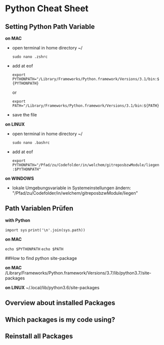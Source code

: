 Python Cheat Sheet
==================

Setting Python Path Variable
----------------------------

**on MAC**
- open terminal in home directory ~/
  
    `` sudo nano .zshrc ``

- add at eof

    `` export PYTHONPATH="/Library/Frameworks/Python.framework/Versions/3.1/bin:${PYTHONPATH} ``

    or

    `` export PATH="/Library/Frameworks/Python.framework/Versions/3.1/bin:${PATH} ``

- save the file

**on LINUX**

- open terminal in home directory ~/

  `sudo nano .bashrc`

- add at eof

  `export PYTHONPATH="/Pfad/zu/Codefolder/in/welchem/gitreposbzwModule/liegen:$PYTHONPATH"`

**on WINDOWS**

- lokale Umgebungsvariable in Systemeinstellungen ändern:
  "/Pfad/zu/Codefolder/in/welchem/gitreposbzwModule/liegen"



## Path Variablen Prüfen

**with Python**

`import sys`
`print('\n'.join(sys.path))`

**on MAC**

`echo $PYTHONPATH`
`echo $PATH`



##How to find python site-package

**on MAC**
/Library/Frameworks/Python.framework/Versions/3.7/lib/python3.7/site-packages

**on LINUX**
~/.local/lib/python3.6/site-packages



## Overview about installed Packages

## Which packages is my code using?

## Reinstall all Packages